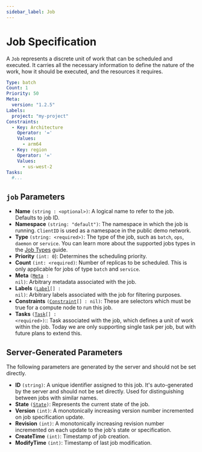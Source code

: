 ```yaml
---
sidebar_label: Job
---
```


# Job Specification

A `Job` represents a discrete unit of work that can be scheduled and executed. It carries all the necessary information to define the nature of the work, how it should be executed, and the resources it requires.

```yaml
Type: batch
Count: 1
Priority: 50
Meta:
  version: "1.2.5"
Labels:
  project: "my-project"
Constraints:
  - Key: Architecture
    Operator: '='
    Values:
      - arm64
  - Key: region
    Operator: '='
    Values:
      - us-west-2
Tasks:
  #...
```

## `job` Parameters
- **Name** `(string : <optional>)`: A logical name to refer to the job. Defaults to job ID.
- **Namespace** `(string: "default")`: The namespace in which the job is running. `ClientID` is used as a namespace in the public demo network.
- **Type** `(string: <required>)`: The type of the job, such as `batch`, `ops`, `daemon` or `service`. You can learn more about the supported jobs types in the [Job Types](../job-types) guide.
- **Priority** `(int: 0`): Determines the scheduling priority.
- **Count** `(int: <required)`: Number of replicas to be scheduled. This is only applicable for jobs of type `batch` and `service`.
- **Meta** <code>(<a href="./meta">Meta</a> : nil)</code>: Arbitrary metadata associated with the job.
- **Labels** <code>(<a href="./label">Label</a>[] : nil)</code>: Arbitrary labels associated with the job for filtering purposes.
- **Constraints** <code>(<a href="./constraint">Constraint</a>[] : nil)</code>: These are selectors which must be true for a compute node to run this job.
- **Tasks** <code>(<a href="./task">Task</a>[] : \<required\>)</code>:: Task associated with the job, which defines a unit of work within the job. Today we are only supporting single task per job, but with future plans to extend this.

## Server-Generated Parameters
The following parameters are generated by the server and should not be set directly.
- **ID** `(string)`: A unique identifier assigned to this job. It's auto-generated by the server and should not be set directly. Used for distinguishing between jobs with similar names.
- **State** <code>(<a href="./state">State</a>)</code>: Represents the current state of the job.
- **Version** `(int)`: A monotonically increasing version number incremented on job specification update.
- **Revision** `(int)`: A monotonically increasing revision number incremented on each update to the job's state or specification.
- **CreateTime** `(int)`: Timestamp of job creation.
- **ModifyTime** `(int)`: Timestamp of last job modification.
